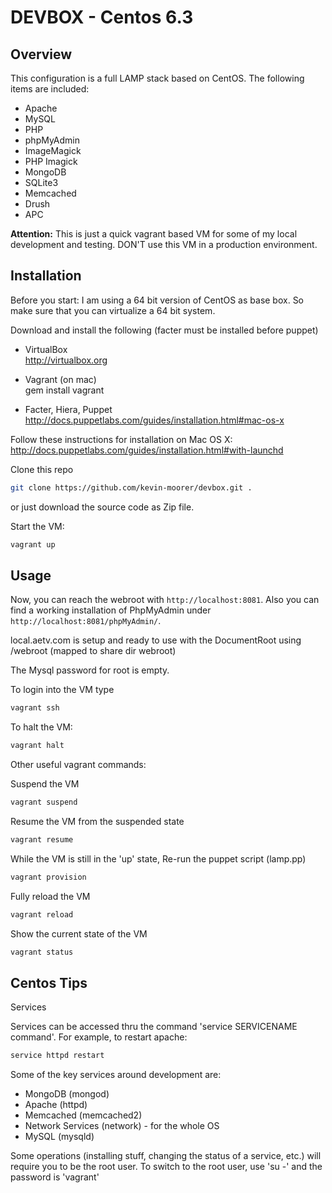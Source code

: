# DEVBOX - Centos 6.3

## Overview

This configuration is a full LAMP stack based on CentOS.
The following items are included:

* Apache
* MySQL
* PHP
* phpMyAdmin
* ImageMagick
* PHP Imagick
* MongoDB
* SQLite3
* Memcached
* Drush
* APC


**Attention:** This is just a quick vagrant based VM for some of my local development and testing.
DON'T use this VM in a production environment.


## Installation

Before you start: 
I am using a 64 bit version of CentOS as base box. So make sure that you can virtualize a 64 bit system.

Download and install the following (facter must be installed before puppet)

* VirtualBox  
http://virtualbox.org

* Vagrant (on mac)   
gem install vagrant

* Facter, Hiera, Puppet  
http://docs.puppetlabs.com/guides/installation.html#mac-os-x  

Follow these instructions for installation on Mac OS X:  
http://docs.puppetlabs.com/guides/installation.html#with-launchd


Clone this repo

```bash
git clone https://github.com/kevin-moorer/devbox.git .
```

or just download the source code as Zip file.

Start the VM:

```bash
vagrant up
```

## Usage

Now, you can reach the webroot with `http://localhost:8081`.
Also you can find a working installation of PhpMyAdmin under `http://localhost:8081/phpMyAdmin/`.

local.aetv.com is setup and ready to use with the DocumentRoot using /webroot (mapped to share dir webroot)


The Mysql password for root is empty.

To login into the VM type
```bash
vagrant ssh
```

To halt the VM:
```bash
vagrant halt
```

Other useful vagrant commands:

Suspend the VM
```bash
vagrant suspend 
```

Resume the VM from the suspended state
```bash
vagrant resume
```

While the VM is still in the 'up' state, Re-run the puppet script (lamp.pp)
```bash
vagrant provision
```

Fully reload the VM
```bash
vagrant reload
```

Show the current state of the VM
```bash
vagrant status
```


## Centos Tips

Services

Services can be accessed thru the command 'service SERVICENAME command'.
For example, to restart apache: 
```bash 
service httpd restart
```

Some of the key services around development are:
* MongoDB (mongod)
* Apache (httpd)
* Memcached (memcached2)
* Network Services (network) - for the whole OS
* MySQL (mysqld)


Some operations (installing stuff, changing the status of a service, etc.) will require you to be 
the root user. To switch to the root user, use 'su -' and the password is 'vagrant'





















